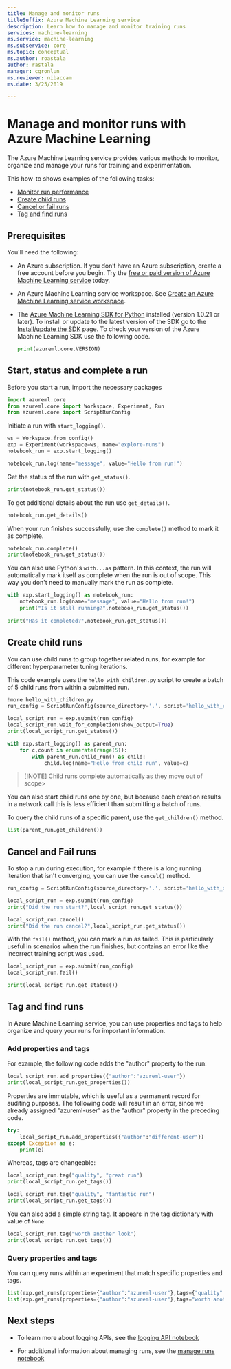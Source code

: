 ```yaml
---
title: Manage and monitor runs
titleSuffix: Azure Machine Learning service
description: Learn how to manage and monitor training runs
services: machine-learning
ms.service: machine-learning
ms.subservice: core
ms.topic: conceptual
ms.author: roastala
author: rastala
manager: cgronlun
ms.reviewer: nibaccam
ms.date: 3/25/2019

---
```


# Manage and monitor runs with Azure Machine Learning

The Azure Machine Learning service provides various methods to monitor, organize and manage your runs for training and experimentation.

This how-to shows examples of the following tasks:

* [Monitor run performance](#monitor)
* [Create child runs](#children)
* [Cancel or fail runs](#cancel)
* [Tag and find runs](#tag)

## Prerequisites

You'll need the following:

* An Azure subscription. If you don’t have an Azure subscription, create a free account before you begin. Try the [free or paid version of Azure Machine Learning service](https://aka.ms/AMLFree) today.

* An Azure Machine Learning service workspace. See [Create an Azure Machine Learning service workspace](../articles/machine-learning/service/setup-create-workspace.md).

* The [Azure Machine Learning SDK for Python](https://docs.microsoft.com/python/api/overview/azure/ml/intro?view=azure-ml-py) installed (version 1.0.21 or later). To install or update to the latest version of the SDK go to the [Install/update the SDK](https://docs.microsoft.com/python/api/overview/azure/ml/install?view=azure-ml-py) page. To check your version of the Azure Machine Learning SDK use the following code.

    ```Python
    print(azureml.core.VERSION)
    ```

<a name="monitor"></a>

## Start, status and complete a run 

Before you start a run, import the necessary packages

```Python
import azureml.core
from azureml.core import Workspace, Experiment, Run
from azureml.core import ScriptRunConfig
```

Initiate a run  with `start_logging()`.

```Python
ws = Workspace.from_config()
exp = Experiment(workspace=ws, name="explore-runs")
notebook_run = exp.start_logging()

notebook_run.log(name="message", value="Hello from run!")
```

Get the status of the run with `get_status()`.

```Python
print(notebook_run.get_status())
```

To get additional details about the run use `get_details()`.

```Python
notebook_run.get_details()
```

When your run finishes successfully, use the `complete()` method to mark it as complete.

```Python
notebook_run.complete()
print(notebook_run.get_status())
```

You can also use Python's `with...as` pattern. In this context, the run will automatically mark itself as complete when the run is out of scope. This way you don't need to manually mark the run as complete.

```Python
with exp.start_logging() as notebook_run:
    notebook_run.log(name="message", value="Hello from run!")
    print("Is it still running?",notebook_run.get_status())
    
print("Has it completed?",notebook_run.get_status())
```

<a name="children"></a>

## Create child runs

You can use child runs to group together related runs, for example for different hyperparameter tuning iterations.

This code example uses the `hello_with_children.py` script to create a batch of 5 child runs from within a submitted run.

```Python
!more hello_with_children.py
run_config = ScriptRunConfig(source_directory='.', script='hello_with_children.py')

local_script_run = exp.submit(run_config)
local_script_run.wait_for_completion(show_output=True)
print(local_script_run.get_status())

with exp.start_logging() as parent_run:
    for c,count in enumerate(range(5)):
        with parent_run.child_run() as child:
            child.log(name="Hello from child run", value=c)
```

> [!NOTE] Child runs complete automatically as they move out of scope>

You can also start child runs one by one, but because each creation results in a network call this is less efficient than submitting a batch of runs.

To query the child runs of a specific parent, use the `get_children()` method.

```Python
list(parent_run.get_children())
```

<a name="cancel"></a>

## Cancel and Fail runs

To stop a run during execution, for example if there is a long running iteration that isn't converging, you can use the `cancel()` method.

```Python
run_config = ScriptRunConfig(source_directory='.', script='hello_with_delay.py')

local_script_run = exp.submit(run_config)
print("Did the run start?",local_script_run.get_status())

local_script_run.cancel()
print("Did the run cancel?",local_script_run.get_status())
```

With the `fail()` method, you can mark a run as failed. This is particularly useful in scenarios when the run finishes, but contains an error like the incorrect training script was used.

```Python
local_script_run = exp.submit(run_config)
local_script_run.fail()

print(local_script_run.get_status())
```

<a name="tag"></a>

## Tag and find runs

In Azure Machine Learning service, you can use properties and tags to help organize and query your runs for important information.

### Add properties and tags

For example, the following code adds the "author" property to the run:

```Python
local_script_run.add_properties({"author":"azureml-user"})
print(local_script_run.get_properties())
```

Properties are immutable, which is useful as a permanent record for auditing purposes. The following code will result in an error, since we already assigned "azureml-user" as the "author" property in the preceding code.

```Python
try:
    local_script_run.add_properties({"author":"different-user"})
except Exception as e:
    print(e)
```

Whereas, tags are changeable:

```Python
local_script_run.tag("quality", "great run")
print(local_script_run.get_tags())

local_script_run.tag("quality", "fantastic run")
print(local_script_run.get_tags())
```

You can also add a simple string tag. It appears in the tag dictionary with value of `None`

```Python
local_script_run.tag("worth another look")
print(local_script_run.get_tags())
```

### Query properties and tags
You can query runs within an experiment that match specific properties and tags.

```Python
list(exp.get_runs(properties={"author":"azureml-user"},tags={"quality":"fantastic run"}))
list(exp.get_runs(properties={"author":"azureml-user"},tags="worth another look"))
```

## Next steps

* To learn more about logging APIs, see the [logging API notebook](https://github.com/Azure/MachineLearningNotebooks/blob/master/how-to-use-azureml/training/logging-api/logging-api.ipynb)

* For additional information about managing runs, see the [manage runs notebook](https://github.com/Azure/MachineLearningNotebooks/tree/master/how-to-use-azureml/training/manage-runs)
